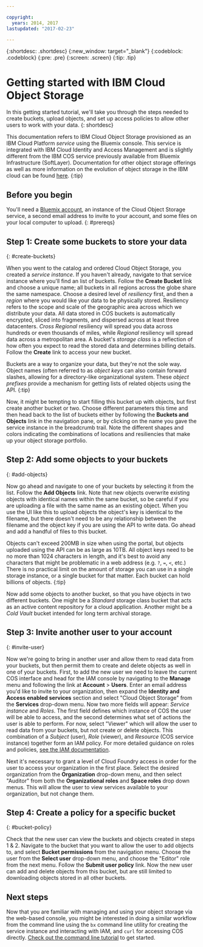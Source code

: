 ```yaml
---

copyright:
  years: 2014, 2017
lastupdated: "2017-02-23"

---
```

{:shortdesc: .shortdesc}
{:new_window: target="_blank"}
{:codeblock: .codeblock}
{:pre: .pre}
{:screen: .screen}
{:tip: .tip}


# Getting started with IBM Cloud Object Storage
In this getting started tutorial, we'll take you through the steps needed to create buckets, upload objects, and set up access policies to allow other users to work with your data.
{: shortdesc}

This documentation refers to IBM Cloud Object Storage provisioned as an IBM Cloud Platform _service_ using the Bluemix console. This service is integrated with IBM Cloud Identity and Access Management and is slightly different from the IBM COS service previously available from Bluemix Infrastructure (SoftLayer).  Documentation for other object storage offerings as well as more information on the evolution of object storage in the IBM cloud can be found [here](/about-cos.html).
{:tip}

## Before you begin
You'll need a [Bluemix account](https://console.bluemix.net/registration/), an instance of the Cloud Object Storage service, a second email address to invite to your account, and some files on your local computer to upload.
{: #prereqs}

## Step 1: Create some buckets to store your data
{: #create-buckets}

When you went to the catalog and ordered Cloud Object Storage, you created a _service instance_. If you haven't already, navigate to that service instance where you'll find an list of buckets.  Follow the **Create Bucket** link and choose a unique name; all buckets in all regions across the globe share the same namespace.  Choose a desired level of _resiliency_ first, and then a _region_ where you would like your data to be physically stored. Resiliency refers to the scope and scale of the geographic area across which we distribute your data. All data stored in COS buckets is automatically encrypted, sliced into fragments, and dispersed across at least three datacenters.  _Cross Regional_ resiliency will spread you data across hundreds or even thousands of miles, while _Regional_ resiliency will spread data across a metropolitan area.  A bucket's _storage class_ is a reflection of how often you expect to read the stored data and determines billing details. Follow the **Create** link to access your new bucket.

Buckets are a way to organize your data, but they're not the sole way.  Object names (often referred to as _object keys_ can also contain forward slashes, allowing for a directory-like organizational system. These _object prefixes_ provide a mechanism for getting lists of related objects using the API.
{:tip}

Now, it might be tempting to start filling this bucket up with objects, but first create another bucket or two.  Choose different parameters this time and then head back to the list of buckets either by following the **Buckets and Objects** link in the navigation pane, or by clicking on the name you gave the service instance in the breadcrumb trail. Note the different shapes and colors indicating the combinations of locations and resiliencies that make up your object storage portfolio.

## Step 2: Add some objects to your buckets
{: #add-objects}

Now go ahead and navigate to one of your buckets by selecting it from the list.  Follow the **Add Objects** link. Note that new objects overwrite existing objects with identical names within the same bucket, so be careful if you are uploading a file with the same name as an existing object.  When you use the UI like this to upload objects the object's key is identical to the filename, but there doesn't need to be any relationship between the filename and the object key if you are using the API to write data.  Go ahead and add a handful of files to this bucket.

Objects can't exceed 200MB in size when using the portal, but objects uploaded using the API can be as large as 10TB. All object keys need to be no more than 1024 characters in length, and it's best to avoid any characters that might be problematic in a web address (e.g. `?`, `=`, `<`, etc.) There is no practical limit on the amount of storage you can use in a single storage instance, or a single bucket for that matter.  Each bucket can hold billions of objects.
{:tip}

Now add some objects to another bucket, so that you have objects in two different buckets.  One might be a _Standard_ storage class bucket that acts as an active content repository for a cloud application.  Another might be a _Cold Vault_ bucket intended for long term archival storage.

## Step 3: Invite another user to your account
{: #invite-user}

Now we're going to bring in another user and allow them to read data from your buckets, but then permit them to create and delete objects as well in one of your buckets.  First, to add the new user we need to leave the current COS interface and head for the IAM console by navigating to the **Manage** menu and following the link at **Account** > **Users**.  Enter an email address you'd like to invite to your organization, then expand the **Identity and Access enabled services** section and select "Cloud Object Storage" from the **Services** drop-down menu.  Now two more fields will appear: _Service instance_ and _Roles_. The first field defines which instance of COS the user will be able to access, and the second determines what set of actions the user is able to perform. For now, select "Viewer" which will allow the user to read data from your buckets, but not create or delete objects. This combination of a _Subject_ (user), _Role_ (viewer), and _Resource_ (COS service instance) together form an IAM policy. For more detailed guidance on roles and policies, [see the IAM documentation](https://console.stage1.bluemix.net/docs/developing/Access-Management/index.html).

Next it's necessary to grant a level of Cloud Foundry access in order for the user to access your organization in the first place.  Select the desired organization from the **Organization** drop-down menu, and then select "Auditor" from both the **Organizational roles** and **Space roles** drop down menus.  This will allow the user to view services available to your organization, but not change them.

## Step 4: Create a policy for a specific bucket
{: #bucket-policy}

Check that the new user can view the buckets and objects created in steps 1 & 2. Navigate to the bucket that you want to allow the user to add objects to, and select **Bucket permissions** from the navigation menu.  Choose the user from the **Select user** drop-down menu, and choose the "Editor" role from the next menu.  Follow the **Submit user policy** link. Now the new user can add and delete objects from this bucket, but are still limited to downloading objects stored in all other buckets.

## Next steps

Now that you are familiar with managing and using your object storage via the web-based console, you might be interested in doing a similar workflow from the command line using  the `bx` command line utility for creating the service instance and interacting with IAM, and `curl` for accessing COS directly. [Check out the command line tutorial](tutorials/gather-required-information.html) to get started.
